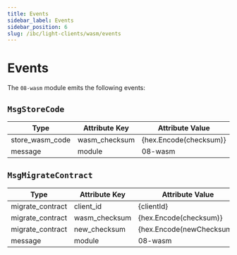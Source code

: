 ```yaml
---
title: Events
sidebar_label: Events
sidebar_position: 6
slug: /ibc/light-clients/wasm/events
---
```


# Events

The `08-wasm` module emits the following events:

## `MsgStoreCode`

| Type             | Attribute Key  | Attribute Value        |
|------------------|----------------|------------------------|
| store_wasm_code  | wasm_checksum  | {hex.Encode(checksum)} |
| message          | module         | 08-wasm                |

## `MsgMigrateContract`

| Type             | Attribute Key  | Attribute Value           |
|------------------|----------------|---------------------------|
| migrate_contract | client_id      | {clientId}                |
| migrate_contract | wasm_checksum  | {hex.Encode(checksum)}    |
| migrate_contract | new_checksum   | {hex.Encode(newChecksum)} |
| message          | module         | 08-wasm                   |
